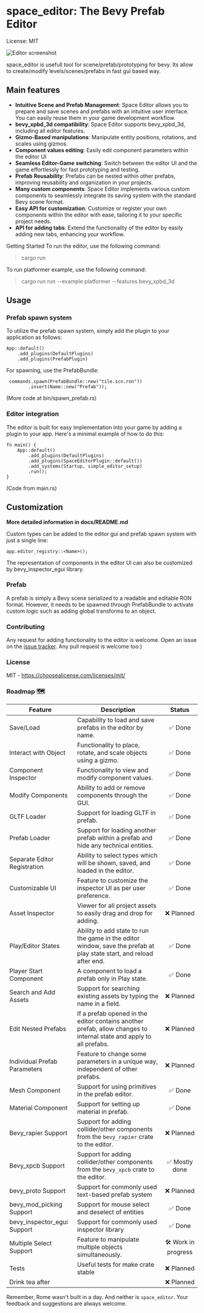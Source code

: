 # space_editor: The Bevy Prefab Editor
License: MIT 

![Editor screenshot](https://github.com/rewin123/space_editor/blob/main/showcase.png)

space_editor is usefull tool for scene/prefab/prototyping for bevy.  Its allow to create/modify levels/scenes/prefabs in fast gui based way.
## Main features

- **Intuitive Scene and Prefab Management**: Space Editor allows you to prepare and save scenes and prefabs with an intuitive user interface. You can easily reuse them in your game development workflow. 
- **bevy_xpbd_3d compatibility**: Space Editor supports bevy_xpbd_3d, including all editor features. 
- **Gizmo-Based manipulations**: Manipulate entity positions, rotations, and scales using gizmos. 
- **Component values editing**: Easily edit component parameters within the editor UI 
- **Seamless Editor-Game switching**: Switch between the editor UI and the game effortlessly for fast prototyping and testing. 
- **Prefab Reusability**: Prefabs can be nested within other prefabs, improving reusability and organization in your projects. 
- **Many custom components**: Space Editor implements various custom components to seamlessly integrate its saving system with the standard Bevy scene format. 
- **Easy API for customization**: Customize or register your own components within the editor with ease, tailoring it to your specific project needs.
- **API for adding tabs**: Extend the functionality of the editor by easily adding new tabs, enhancing your workflow. 

Getting Started
To run the editor, use the following command:
> cargo run

To run platformer example, use the following command:
> cargo run run --example platformer --features bevy_xpbd_3d


## Usage
### Prefab spawn system
To utilize the prefab spawn system, simply add the plugin to your application as follows:
```
App::default()
    .add_plugins(DefaultPlugins)
    .add_plugins(PrefabPlugin)
```

For spawning, use the PrefabBundle:
```
 commands.spawn(PrefabBundle::new("tile.scn.ron"))
        .insert(Name::new("Prefab"));
```

(More code at bin/spawn_prefab.rs)


### Editor integration
The editor is built for easy implementation into your game by adding a plugin to your app. Here's a minimal example of how to do this:

```
fn main() {
    App::default()
        .add_plugins(DefaultPlugins)
        .add_plugins(SpaceEditorPlugin::default())
        .add_systems(Startup, simple_editor_setup)
        .run();
}
```

(Code from main.rs)

## Customization

**More detailed information in docs/README.md**

Custom types can be added to the editor gui and prefab spawn system with just a single line:

```
app.editor_registry::<Name>();
```
The representation of components in the editor UI can also be customized by bevy_inspector_egui library.

### Prefab
A prefab is simply a Bevy scene serialized to a readable and editable RON format. However, it needs to be spawned through PrefabBundle to activate custom logic such as adding global transforms to an object.

### Contributing
Any request for adding functionality to the editor is welcome. Open an issue on the [issue tracker](https://github.com/rewin123/space_editor/issues).
Any pull request is welcome too:) 

### License
MIT - https://choosealicense.com/licenses/mit/

### Roadmap 🗺️


| Feature                          | Description                                                                                                              | Status    |
|----------------------------------|--------------------------------------------------------------------------------------------------------------------------|:---------:|
| Save/Load                        | Capability to load and save prefabs in the editor by name.                                                               | ✅ Done             |
| Interact with Object             | Functionality to place, rotate, and scale objects using a gizmo.                                                         | ✅ Done             |
| Component Inspector              | Functionality to view and modify component values.                                                                       | ✅ Done             |
| Modify Components                | Ability to add or remove components through the GUI.                                                                     | ✅ Done             |
| GLTF Loader                      | Support for loading GLTF in prefab.                                                                                      | ✅ Done             |
| Prefab Loader                    | Support for loading another prefab within a prefab and hide any technical entities.                                      | ✅ Done             |
| Separate Editor Registration     | Ability to select types which will be shown, saved, and loaded in the editor.                                            | ✅ Done             |
| Customizable UI                  | Feature to customize the inspector UI as per user preference.                                                            | ✅ Done             |
| Asset Inspector                  | Viewer for all project assets to easily drag and drop for adding.                                                        | ❌ Planned          |
| Play/Editor States               | Ability to add state to run the game in the editor window, save the prefab at play state start, and reload after end.    | ✅ Done             |
| Player Start Component           | A component to load a prefab only in Play state.                                                                         | ✅ Done          |
| Search and Add Assets            | Support for searching existing assets by typing the name in a field.                                                     | ❌ Planned          |
| Edit Nested Prefabs              | If a prefab opened in the editor contains another prefab, allow changes to internal state and apply to all prefabs.      | ❌ Planned          |
| Individual Prefab Parameters     | Feature to change some parameters in a unique way, independent of other prefabs.                                         | ❌ Planned          |
| Mesh Component                   | Support for using primitives in the prefab editor.                                                                       | ✅ Done |
| Material Component               | Support for setting up material in prefab.                                                                               | ✅ Done |
| Bevy_rapier Support              | Support for adding collider/other components from the `bevy_rapier` crate to the editor.                                 | ❌ Planned          |
| Bevy_xpcb Support                | Support for adding collider/other components from the `bevy_xpcb` crate to the editor.                                   | ✅ Mostly done      |
| bevy_proto Support                | Support for commonly used text-based prefab system                                                                       | ❌ Planned          |
| bevy_mod_picking Support         | Support for mouse select and deselect of entities                                                                        | ✅ Done             |
| bevy_inspector_egui Support      | Support for commonly used inspector library                                                                              | ✅ Done             |
| Multiple Select Support          | Feature to manipulate multiple objects simultaneously.                                                                   | 🛠️ Work in progress |
| Tests                            | Useful tests for make crate stable                                                                                       | ❌ Planned          |
| Drink tea after                  |                                                                                                                          | ❌ Planned          |

Remember, Rome wasn't built in a day. And neither is `space_editor`. Your feedback and suggestions are always welcome.

